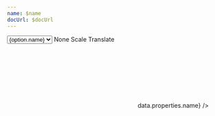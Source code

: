 ```yaml
---
name: $name
docUrl: $docUrl
---
```


<script lang="ts">
	import { fade } from 'svelte/transition';
	import { cubicOut } from 'svelte/easing';
	import { geoAlbersUsa, geoAlbers, geoMercator } from 'd3-geo';
	import { sort } from 'd3-array';
	import { feature } from 'topojson-client';

	import { Field, ToggleGroup, ToggleOption } from 'svelte-ux'

	import Preview from '$lib/docs/Preview.svelte';
	import ZoomControls from '$lib/docs/ZoomControls.svelte';

	import Chart, { Svg } from '$lib/components/Chart.svelte';
	import GeoPath from '$lib/components/GeoPath.svelte';
	import Tooltip from '$lib/components/Tooltip.svelte';
	import Zoom from '$lib/components/Zoom.svelte';

	export let data;

	let projection = geoAlbersUsa;
	const projections = [
		{ name: 'Albers', value: geoAlbers },
		{ name: 'Albers USA', value: geoAlbersUsa },
		{ name: 'Mercator', value: geoMercator },
	];

	const counties = feature(data.geojson, data.geojson.objects.counties);
	const states = feature(data.geojson, data.geojson.objects.states);

	function filterNonStates(features) {
		return features.filter(x => Number(x.id) < 60)
	}

	let selectedStateId = null;
	$: selectedCountiesFeatures = selectedStateId ? counties.features.filter(f => f.id.slice(0,2) === selectedStateId) : [];

	let zoom;
	let scrollMode = 'scale';
</script>

<div class="grid grid-cols-[1fr,1fr,1fr,auto,auto] gap-2 my-2">
	<Field label="Projection" let:id>
		<select bind:value={projection} class="w-full outline-none appearance-none text-sm" {id}>
			{#each projections as option}
				<option value={option.value}>{option.name}</option>
			{/each}
		</select>
	</Field>
	<Field label="Scroll mode" let:id>
		<ToggleGroup bind:value={scrollMode} contained classes={{ root: 'w-full', options: 'w-full' }}>
			<ToggleOption value="none">None</ToggleOption>
			<ToggleOption value="scale">Scale</ToggleOption>
			<ToggleOption value="translate">Translate</ToggleOption>
		</ToggleGroup>
	</Field>
</div>

<Preview>
	<div class="h-[600px] relative overflow-hidden">
		<ZoomControls {zoom} />
		<Chart
			geo={{
				projection,
				fitGeojson: states,
			}}
			tooltip={{ mode: 'manual' }}
			let:tooltip
		>
			<Svg>
				<Zoom bind:this={zoom} scroll={scrollMode} tweened={{ duration: 800, easing: cubicOut }} let:zoomTo let:reset={resetZoom} let:scale>
					{#each filterNonStates(states.features) as feature}
						<GeoPath
							geojson={feature}
							class="fill-white hover:fill-gray-200"
							stroke-width={1 / scale}
							{tooltip}
							on:click={e => {
								const { geoPath, event } = e.detail;
								let [[left, top], [right, bottom]] = geoPath.bounds(feature);
								if (selectedStateId === feature.id) {
									selectedStateId = null;
									resetZoom();
								} else {
									selectedStateId = feature.id;
									let width = right - left;
									let height = bottom - top;
									let x = (left + right) / 2;
									let y = (top + bottom) / 2;
									const padding = 20;
									zoomTo({ x, y }, { width: width + padding, height: height + padding })
								}
							}}
						/>
					{/each}
					{#each selectedCountiesFeatures as feature (feature.id)}
						<g in:fade={{ duration: 300, delay: 600 }} out:fade={{ duration: 300 }}>
							<GeoPath geojson={feature} {tooltip} stroke-width={1 / scale} class="fill-white stroke-black/10 hover:fill-gray-200" on:click={() => {
									selectedStateId = null;
									resetZoom();
							}} />
						</g>
					{/each}
				</Zoom>
			</Svg>
			<Tooltip header={(data) => data.properties.name} />
		</Chart>
	</div>
</Preview>
